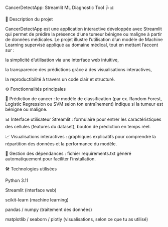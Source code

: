 CancerDetectApp: Streamlit ML Diagnostic Tool 🩺📊

📌 Description du projet

CancerDetectApp est une application interactive développée avec Streamlit qui permet de prédire la présence d’une tumeur bénigne ou maligne à partir de données médicales.
Le projet illustre l’utilisation d’un modèle de Machine Learning supervisé appliqué au domaine médical, tout en mettant l’accent sur :

la simplicité d’utilisation via une interface web intuitive,

la transparence des prédictions grâce à des visualisations interactives,

la reproductibilité à travers un code clair et structuré.

⚙️ Fonctionnalités principales

🧬 Prédiction de cancer : le modèle de classification (par ex. Random Forest, Logistic Regression ou SVM selon ton entraînement) indique si la tumeur est bénigne ou maligne.

📊 Interface utilisateur Streamlit : formulaire pour entrer les caractéristiques des cellules (features du dataset), bouton de prédiction en temps réel.

📈 Visualisations interactives : graphiques explicatifs pour comprendre la répartition des données et la performance du modèle.

💾 Gestion des dépendances : fichier requirements.txt généré automatiquement pour faciliter l’installation.

🛠️ Technologies utilisées

Python 3.11

Streamlit (interface web)

scikit-learn (machine learning)

pandas / numpy (traitement des données)

matplotlib / seaborn / plotly (visualisations, selon ce que tu as utilisé)
